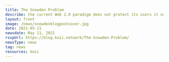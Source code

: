 ```yaml
---
title: The Snowden Problem
describe: the current Web 2.0 paradigm does not protect its users it exploits them. Learn how Koii plans to build an internet you can truly own.
layout: front
image: /news/snowdenblogpostcover.jpg
date: 2021-05-11
newsdate: May 11, 2021
rsvpUrl: https://blog.koii.network/The-Snowden-Problem/
newsType: news
tag: news
resources: koii
---
```

